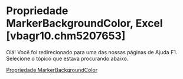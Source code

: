 
# Propriedade MarkerBackgroundColor, Excel [vbagr10.chm5207653]

Olá! Você foi redirecionado para uma das nossas páginas de Ajuda F1. Selecione o tópico que estava procurando abaixo.

[Propriedade MarkerBackgroundColor](http://msdn.microsoft.com/library/035d3bf9-e6cf-7f43-aaee-fc3c3926afaa%28Office.15%29.aspx)
